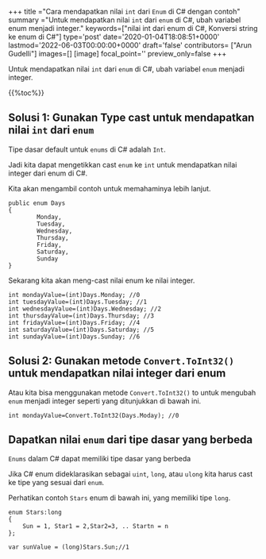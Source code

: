 +++
title   ="Cara mendapatkan nilai `int` dari `Enum` di C# dengan contoh"
summary ="Untuk mendapatkan nilai `int` dari `enum` di C#, ubah variabel enum menjadi integer."
keywords=["nilai int dari enum di C#, Konversi string ke enum di C#"]
type='post'
date='2020-01-04T18:08:51+0000'
lastmod='2022-06-03T00:00:00+0000'
draft='false'
contributors= ["Arun Gudelli"]
images=[]
[image]
focal_point=''
preview_only=false
+++

Untuk mendapatkan nilai `int` dari `enum` di C#, ubah variabel `enum` menjadi integer.

{{%toc%}}

## Solusi 1: Gunakan Type cast untuk mendapatkan nilai `int` dari `enum`

Tipe dasar default untuk `enums` di C# adalah `Int`.

Jadi kita dapat mengetikkan cast `enum` ke `int` untuk mendapatkan nilai integer dari enum di C#.

Kita akan mengambil contoh untuk memahaminya lebih lanjut.

```
public enum Days
{
        Monday,  
        Tuesday,  
        Wednesday,  
        Thursday,  
        Friday,  
        Saturday,  
        Sunday
}
```

Sekarang kita akan meng-cast nilai enum ke nilai integer.

```
int mondayValue=(int)Days.Monday; //0
int tuesdayValue=(int)Days.Tuesday; //1
int wednesdayValue=(int)Days.Wednesday; //2
int thursdayValue=(int)Days.Thursday; //3
int fridayValue=(int)Days.Friday; //4
int saturdayValue=(int)Days.Saturday; //5
int sundayValue=(int)Days.Sunday; //6
```

## Solusi 2: Gunakan metode `Convert.ToInt32()` untuk mendapatkan nilai integer dari enum

Atau kita bisa menggunakan metode `Convert.ToInt32()` to untuk mengubah `enum` menjadi integer seperti yang ditunjukkan di bawah ini.

```
int mondayValue=Convert.ToInt32(Days.Moday); //0

```

## Dapatkan nilai `enum` dari tipe dasar yang berbeda

`Enums` dalam C# dapat memiliki tipe dasar yang berbeda 

Jika C# enum dideklarasikan sebagai `uint`, `long`, atau `ulong` kita harus cast ke tipe yang sesuai dari `enum`.

Perhatikan contoh `Stars` enum di bawah ini, yang memiliki tipe `long`.

```
enum Stars:long 
{
    Sun = 1, Star1 = 2,Star2=3, .. Startn = n
};

var sunValue = (long)Stars.Sun;//1
```